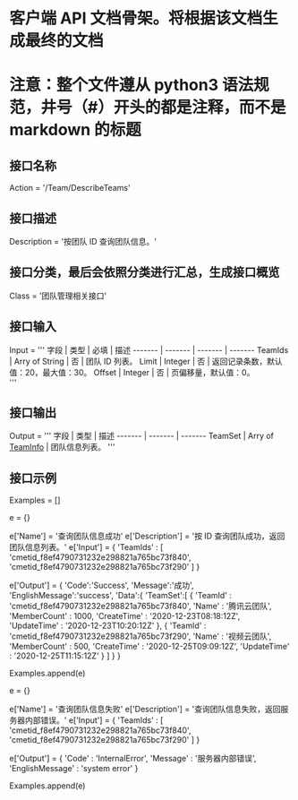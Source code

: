 # 客户端 API 文档骨架。将根据该文档生成最终的文档
# 注意：整个文件遵从 python3 语法规范，井号（#）开头的都是注释，而不是 markdown 的标题
## 接口名称
Action = '/Team/DescribeTeams'

## 接口描述
Description = '按团队 ID 查询团队信息。'

## 接口分类，最后会依照分类进行汇总，生成接口概览
Class = '团队管理相关接口'

## 接口输入
Input = '''
字段 | 类型 | 必填 | 描述
------- | ------- | ------- | -------
TeamIds | Arry of String | 否 | 团队 ID 列表。
Limit |  Integer | 否 | 返回记录条数，默认值：20，最大值：30。 
Offset |  Integer | 否 | 页偏移量，默认值：0。  
'''

## 接口输出
Output = '''
字段 | 类型 | 描述
------- | ------- | -------
TeamSet | Arry of [TeamInfo](https://cloud.tencent.com/document/api/1156/40360#TeamInfo) | 团队信息列表。
'''

## 接口示例
Examples = []

e = {}

e['Name'] = '查询团队信息成功'
e['Description'] = '按 ID 查询团队成功，返回团队信息列表。'
e['Input'] = {
    'TeamIds' : [
        'cmetid_f8ef4790731232e298821a765bc73f840',
        'cmetid_f8ef4790731232e298821a765bc73f290'
    ]
}

e['Output'] = {
    'Code':'Success',
    'Message':'成功',
    'EnglishMessage':'success',
    'Data':{
        'TeamSet':[
            {
                'TeamId' : 'cmetid_f8ef4790731232e298821a765bc73f840',
                'Name' : '腾讯云团队',
                'MemberCount' : 1000,
                'CreateTime' : '2020-12-23T08:18:12Z',
                'UpdateTime' : '2020-12-23T10:20:12Z'
            },
            {
                'TeamId' : 'cmetid_f8ef4790731232e298821a765bc73f290',
                'Name' : '视频云团队',
                'MemberCount' : 500,
                'CreateTime' : '2020-12-25T09:09:12Z',
                'UpdateTime' : '2020-12-25T11:15:12Z'
            }
        ]
    }
}

Examples.append(e)


e = {}

e['Name'] = '查询团队信息失败'
e['Description'] = '查询团队信息失败，返回服务器内部错误。'
e['Input'] = {
    'TeamIds' : [
        'cmetid_f8ef4790731232e298821a765bc73f840',
        'cmetid_f8ef4790731232e298821a765bc73f290'
    ]
}

e['Output'] = {
	'Code' : 'InternalError',
	'Message' : '服务器内部错误',
	'EnglishMessage' : 'system error'
}

Examples.append(e)
